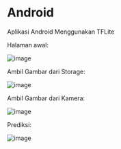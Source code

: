 # Android
Aplikasi Android Menggunakan TFLite

Halaman awal:

![image](https://github.com/albaruzz/Caps-Android/assets/116956973/48c49c07-f2ba-4ffd-9c92-99ef78acc026)

Ambil Gambar dari Storage:

![image](https://github.com/albaruzz/Caps-Android/assets/116956973/6dcf2797-b15d-476a-9f41-1a1f2f9be3b3)

Ambil Gambar dari Kamera:

![image](https://github.com/albaruzz/Caps-Android/assets/116956973/83981d6e-8b05-4ab6-bee0-aa2cc21c265a)

Prediksi:

![image](https://github.com/albaruzz/Caps-Android/assets/116956973/93501d71-f294-4cc7-a038-341fc530044b)

